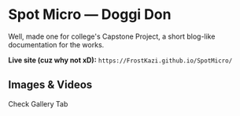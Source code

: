 
# Spot Micro — Doggi Don

Well, made one for college's Capstone Project, a short blog-like documentation for the works.

**Live site (cuz why not xD):** `https://FrostKazi.github.io/SpotMicro/`

## Images & Videos
Check Gallery Tab
